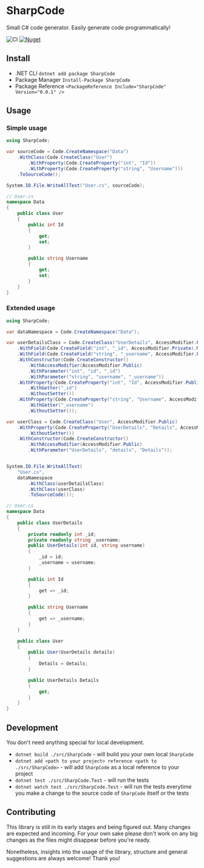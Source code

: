 # SharpCode
Small C# code generator. Easily generate code programmatically!

![CI](https://github.com/ful-stackz/SharpCode/workflows/CI/badge.svg?branch=main) [![Nuget](https://img.shields.io/nuget/v/SharpCode?color=success&label=nuget&logo=nuget)](https://www.nuget.org/packages/SharpCode/)

## Install

- .NET CLI `dotnet add package SharpCode`
- Package Manager `Install-Package SharpCode`
- Package Reference `<PackageReference Include="SharpCode" Version="0.0.1" />`

## Usage

### Simple usage

```csharp
using SharpCode;

var sourceCode = Code.CreateNamespace("Data")
    .WithClass(Code.CreateClass("User")
        .WithProperty(Code.CreateProperty("int", "Id"))
        .WithProperty(Code.CreateProperty("string", "Username")))
    .ToSourceCode();

System.IO.File.WriteAllText("User.cs", sourceCode);

// User.cs
namespace Data
{
    public class User
    {
        public int Id
        {
            get;
            set;
        }

        public string Username
        {
            get;
            set;
        }
    }
}
```

### Extended usage

```csharp
using SharpCode;

var dataNamespace = Code.CreateNamespace("Data");

var userDetailsClass = Code.CreateClass("UserDetails", AccessModifier.Public)
    .WithField(Code.CreateField("int", "_id", AccessModifier.Private).MakeReadonly())
    .WithField(Code.CreateField("string", "_username", AccessModifier.Private).MakeReadonly())
    .WithConstructor(Code.CreateConstructor()
        .WithAccessModifier(AccessModifier.Public)
        .WithParameter("int", "id", "_id")
        .WithParameter("string", "username", "_username"))
    .WithProperty(Code.CreateProperty("int", "Id", AccessModifier.Public)
        .WithGetter("_id")
        .WithoutSetter())
    .WithProperty(Code.CreateProperty("string", "Username", AccessModifier.Public)
        .WithGetter("_username")
        .WithoutSetter());

var userClass = Code.CreateClass("User", AccessModifier.Public)
    .WithProperty(Code.CreateProperty("UserDetails", "Details", AccessModifier.Public)
        .WithoutSetter())
    .WithConstructor(Code.CreateConstructor()
        .WithAccessModifier(AccessModifier.Public)
        .WithParameter("UserDetails", "details", "Details"));


System.IO.File.WriteAllText(
    "User.cs",
    dataNamespace
        .WithClass(userDetailsClass)
        .WithClass(userClass)
        .ToSourceCode());

// User.cs
namespace Data
{
    public class UserDetails
    {
        private readonly int _id;
        private readonly string _username;
        public UserDetails(int id, string username)
        {
            _id = id;
            _username = username;
        }

        public int Id
        {
            get => _id;
        }

        public string Username
        {
            get => _username;
        }
    }

    public class User
    {
        public User(UserDetails details)
        {
            Details = details;
        }

        public UserDetails Details
        {
            get;
        }
    }
}
```

## Development

You don't need anything special for local development.

- `dotnet build ./src/SharpCode` - will build you your own local `SharpCode`
- `dotnet add <path to your project> reference <path to ./src/SharpCode>` - will add `SharpCode` as a local reference to your project
- `dotnet test ./src/SharpCode.Test` - will run the tests
- `dotnet watch test ./src/SharpCode.Test` - will run the tests everytime you make a change to the source code
of `SharpCode` itself or the tests

## Contributing

This library is still in its early stages and being figured out. Many changes are expected and incoming. For your own
sake please don't work on any big changes as the files might disappear before you're ready.

Nonetheless, insights into the usage of the library, structure and general suggestions are always welcome! Thank you!
